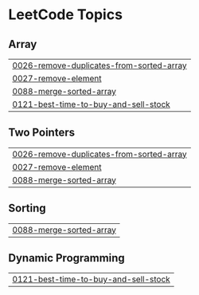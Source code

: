 
<!---LeetCode Topics Start-->
# LeetCode Topics
## Array
|  |
| ------- |
| [0026-remove-duplicates-from-sorted-array](https://github.com/barabobBOB/Coding_test/tree/master/0026-remove-duplicates-from-sorted-array) |
| [0027-remove-element](https://github.com/barabobBOB/Coding_test/tree/master/0027-remove-element) |
| [0088-merge-sorted-array](https://github.com/barabobBOB/Coding_test/tree/master/0088-merge-sorted-array) |
| [0121-best-time-to-buy-and-sell-stock](https://github.com/barabobBOB/Coding_test/tree/master/0121-best-time-to-buy-and-sell-stock) |
## Two Pointers
|  |
| ------- |
| [0026-remove-duplicates-from-sorted-array](https://github.com/barabobBOB/Coding_test/tree/master/0026-remove-duplicates-from-sorted-array) |
| [0027-remove-element](https://github.com/barabobBOB/Coding_test/tree/master/0027-remove-element) |
| [0088-merge-sorted-array](https://github.com/barabobBOB/Coding_test/tree/master/0088-merge-sorted-array) |
## Sorting
|  |
| ------- |
| [0088-merge-sorted-array](https://github.com/barabobBOB/Coding_test/tree/master/0088-merge-sorted-array) |
## Dynamic Programming
|  |
| ------- |
| [0121-best-time-to-buy-and-sell-stock](https://github.com/barabobBOB/Coding_test/tree/master/0121-best-time-to-buy-and-sell-stock) |
<!---LeetCode Topics End-->